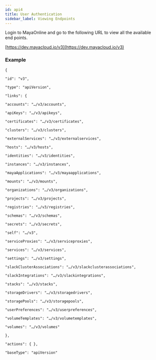 ```yaml
---
id: api4
title: User Authentication
sidebar_label: Viewing Endpoints
---
```




Login to MayaOnline and go to the following URL to view all the available end points.

[https://dev.mayacloud.io/v3](https://dev.mayacloud.io/v3)

### Example

`{`

`"id": "v3",`

`"type": "apiVersion",`

`"links": {`

`"accounts": "…/v3/accounts",`

`"apiKeys": "…/v3/apikeys",`

`"certificates": "…/v3/certificates",`

`"clusters": "…/v3/clusters",`

`"externalServices": "…/v3/externalservices",`

`"hosts": "…/v3/hosts",`

`"identities": "…/v3/identities",`

`"instances": "…/v3/instances",`

`"mayaApplications": "…/v3/mayaapplications",`

`"mounts": "…/v3/mounts",`

`"organizations": "…/v3/organizations",`

`"projects": "…/v3/projects",`

`"registries": "…/v3/registries",`

`"schemas": "…/v3/schemas",`

`"secrets": "…/v3/secrets",`

`"self": "…/v3",`

`"serviceProxies": "…/v3/serviceproxies",`

`"services": "…/v3/services",`

`"settings": "…/v3/settings",`

`"slackClusterAssociations": "…/v3/slackclusterassociations",`

`"slackIntegrations": "…/v3/slackintegrations",`

`"stacks": "…/v3/stacks",`

`"storageDrivers": "…/v3/storagedrivers",`

`"storagePools": "…/v3/storagepools",`

`"userPreferences": "…/v3/userpreferences",`

`"volumeTemplates": "…/v3/volumetemplates",`

`"volumes": "…/v3/volumes"`

`},`

`"actions": { },`

`"baseType": "apiVersion"`




